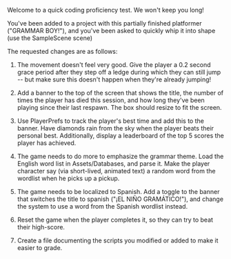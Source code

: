 Welcome to a quick coding proficiency test. We won't keep you long!

You've been added to a project with this partially finished platformer ("GRAMMAR BOY!"), and you've been asked to quickly whip it into shape (use the SampleScene scene)

The requested changes are as follows:

1. The movement doesn't feel very good. Give the player a 0.2 second grace period after they step off a ledge during which they can still jump -- but make sure this doesn't happen when they're already jumping!

2. Add a banner to the top of the screen that shows the title, the number of times the player has died this session, and how long they've been playing since their last respawn. The box should resize to fit the screen.

3. Use PlayerPrefs to track the player's best time and add this to the banner. Have diamonds rain from the sky when the player beats their personal best. Additionally, display a leaderboard of the top 5 scores the player has achieved.

4. The game needs to do more to emphasize the grammar theme. Load the English word list in Assets/Databases, and parse it. Make the player character say (via short-lived, animated text) a random word from the wordlist when he picks up a pickup.

5. The game needs to be localized to Spanish. Add a toggle to the banner that switches the title to spanish ("¡EL NIÑO GRAMÁTICO!"), and change the system to use a word from the Spanish wordlist instead.

6. Reset the game when the player completes it, so they can try to beat their high-score.

7. Create a file documenting the scripts you modified or added to make it easier to grade.
